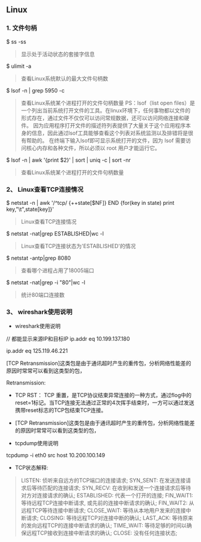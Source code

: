 
## Linux

### 1. 文件句柄

$ ss -ss
> 显示处于活动状态的套接字信息

$ ulimit -a
> 查看Linux系统默认的最大文件句柄数

$ lsof -n | grep 5950 -c
> 查看Linux系统某个进程打开的文件句柄数量
> PS：lsof（list open files）是一个列出当前系统打开文件的工具。在linux环境下，任何事物都以文件的形式存在，通过文件不仅仅可以访问常规数据，还可以访问网络连接和硬件。
> 因为应用程序打开文件的描述符列表提供了大量关于这个应用程序本身的信息，因此通过lsof工具能够查看这个列表对系统监测以及排错将是很有帮助的。
> 在终端下输入lsof即可显示系统打开的文件，因为 lsof 需要访问核心内存和各种文件，所以必须以 root 用户才能运行它。

$ lsof -n | awk '{print $2}' | sort | uniq -c | sort -nr
> 查看Linux系统某个进程打开的文件句柄数量


### 2、 Linux查看TCP连接情况

$ netstat -n | awk '/^tcp/ {++state[$NF]} END {for(key in state) print key,"\t",state[key]}'
> Linux查看TCP连接情况

$ netstat -nat|grep ESTABLISHED|wc -l
> Linux查看TCP连接状态为'ESTABLISHED'的情况

$ netstat -antp|grep 8080
> 查看哪个进程占用了18005端口

$ netstat -nat|grep -i "80"|wc -l
> 统计80端口连接数


### 3、 wireshark使用说明

+ wireshark使用说明

// 都能显示来源IP和目标IP
ip.addr eq 10.199.137.180

ip.addr eq 125.119.46.221

[TCP Retransmission]这类包是由于通讯超时产生的重传包，分析网络性能差的原因时常常可以看到这类型的包，

Retransmission:

+ TCP RST： TCP 重置，是TCP协议结束异常连接的一种方式，通过flog中的reset=1标记。当TCP连接无法通过正常的4次挥手结束时，一方可以通过发送携带reset标志的TCP包结束TCP连接。
+ [TCP Retransmission]这类包是由于通讯超时产生的重传包，分析网络性能差的原因时常常可以看到这类型的包，

+ tcpdump使用说明

tcpdump -i eth0 src host 10.200.100.149


+ TCP状态解释:

> LISTEN:       侦听来自远方的TCP端口的连接请求;
> SYN_SENT:     在发送连接请求后等待匹配的连接请求;
> SYN_RECV: 在收到和发送一个连接请求后等待对方对连接请求的确认;
> ESTABLISHED:  代表一个打开的连接;
> FIN_WAIT1:   等待远程TCP连接中断请求, 或先前的连接中断请求的确认;
> FIN_WAIT2:   从远程TCP等待连接中断请求;
> CLOSE_WAIT:   等待从本地用户发来的连接中断请求;
> CLOSING:      等待远程TCP对连接中断的确认;
> LAST_ACK:     等待原来的发向远程TCP的连接中断请求的确认;
> TIME_WAIT:    等待足够的时间以确保远程TCP接收到连接中断请求的确认;
> CLOSE:        没有任何连接状态;




